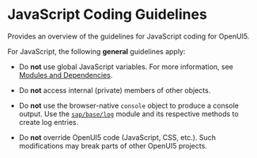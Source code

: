 <!-- loioeded636b85584cd586b1fe231d2b5dac -->

# JavaScript Coding Guidelines

Provides an overview of the guidelines for JavaScript coding for OpenUI5.

For JavaScript, the following **general** guidelines apply:

-   Do **not** use global JavaScript variables. For more information, see [Modules and Dependencies](../04_Essentials/modules-and-dependencies-91f23a7.md).

-   Do **not** access internal \(private\) members of other objects.

-   Do **not** use the browser-native `console` object to produce a console output. Use the [`sap/base/log`](https://ui5.sap.com/#/api/module:sap/base/Log) module and its respective methods to create log entries.

-   Do **not** override OpenUI5 code \(JavaScript, CSS, etc.\). Such modifications may break parts of other OpenUI5 projects.



